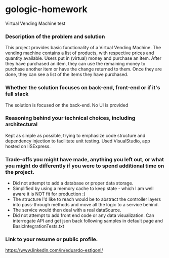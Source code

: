 # gologic-homework
Virtual Vending Machine test


### Description of the problem and solution
This project provides basic functionality of a Virtual Vending Machine.
The vending machine contains a list of products, with respective prices and quantity available.
Users put in (virtual) money and purchase an item.
After they have purchased an item, they can use the remaining money to purchase another item or have the change returned to them.
Once they are done, they can see a list of the items they have purchased.


### Whether the solution focuses on back-end, front-end or if it's full stack
The solution is focused on the back-end. No UI is provided


### Reasoning behind your technical choices, including architectural
Kept as simple as possible, trying to emphasize code structure and dependency injection to facilitate unit testing.
Used VisualStudio, app hosted on IISExpress.


### Trade-offs you might have made, anything you left out, or what you might do differently if you were to spend additional time on the project.
 - Did not attempt to add a database or proper data storage.
 - Simplified by using a memory cache to keep state - which I am well aware it is NOT fit for production :(
 - The structure I'd like to reach would be to abstract the controller layers into pass-through methods and move all the logic to a service behind.
 - The service would then deal with a real dataSource.
 - Did not attempt to add front end code or any data visualization. Can interrogate API and get json back following samples in default page and BasicIntegrationTests.txt


### Link to your resume or public profile.
https://www.linkedin.com/in/eduardo-estigoni/